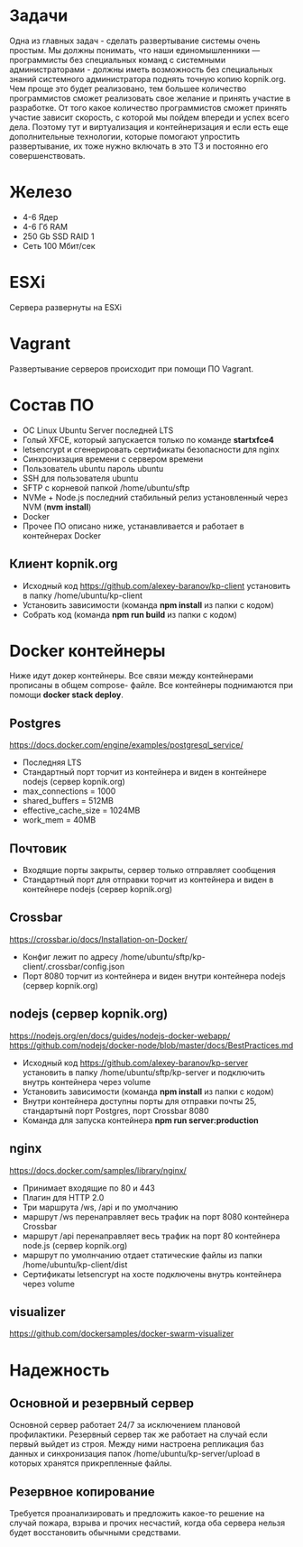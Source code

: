# Задачи
Одна из главных задач - сделать развертывание системы очень простым. Мы должны понимать, что наши единомышленники — программисты без специальных команд с системными администраторами - должны иметь возможность без специальных знаний системного администратора поднять точную копию kopnik.org. Чем проще это будет реализовано, тем большее количество программистов сможет реализовать свое желание и принять участие в разработке. От того какое количество программистов сможет принять участие зависит скорость, с которой мы пойдем впереди и успех всего дела. Поэтому тут и виртуализация и контейнеризация и если есть еще дополнительные технологии, которые помогают упростить развертывание, их тоже нужно включать в это ТЗ и постоянно его совершенствовать.
# Железо
- 4-6 Ядер
- 4-6 Гб RAM
- 250 Gb SSD RAID 1
- Сеть 100 Мбит/сек  
# ESXi
Сервера развернуты на ESXi
# Vagrant
Развертывание серверов происходит при помощи ПО Vagrant. 
# Состав ПО
- OC Linux Ubuntu Server последней LTS
- Голый XFCE, который запускается только по команде **startxfce4**
- letsencrypt и сгенерировать сертификаты безопасности для nginx
- Синхронизация времени с сервером времени
- Пользователь ubuntu пароль ubuntu
- SSH для пользователя ubuntu
- SFTP с корневой папкой /home/ubuntu/sftp
- NVMe + Node.js последний стабильный релиз установленный через NVM (**nvm install**)
- Docker
- Прочее ПО описано ниже, устанавливается и работает в контейнерах Docker
## Клиент kopnik.org 
- Исходный код https://github.com/alexey-baranov/kp-сlient установить в папку /home/ubuntu/kp-client
- Установить зависимости (команда **npm install** из папки с кодом)
- Собрать код (команда **npm run build** из папки с кодом)
# Docker контейнеры
Ниже идут докер контейнеры. Все связи между контейнерами прописаны в общем compose- файле. Всe контейнеры поднимаются при помощи **docker stack deploy**. 
## Postgres
https://docs.docker.com/engine/examples/postgresql_service/
- Последняя LTS 
- Стандартный порт торчит из контейнера  и виден в контейнере nodejs (сервер kopnik.org)
- max_connections = 1000
- shared_buffers = 512MB
- effective_cache_size = 1024MB
- work_mem = 40MB
## Почтовик
- Входящие порты закрыты, сервер только отправляет сообщения
- Стандартный порт для отправки торчит из контейнера и виден в контейнере nodejs (сервер kopnik.org)
## Crossbar
https://crossbar.io/docs/Installation-on-Docker/
- Конфиг лежит по адресу /home/ubuntu/sftp/kp-client/.crossbar/config.json 
- Порт 8080 торчит из контейнера и виден внутри контейнера nodejs (сервер kopnik.org)
## nodejs (сервер kopnik.org)
https://nodejs.org/en/docs/guides/nodejs-docker-webapp/
https://github.com/nodejs/docker-node/blob/master/docs/BestPractices.md
- Исходный код https://github.com/alexey-baranov/kp-server установить в папку /home/ubuntu/sftp/kp-server и подключить внутрь контейнера через volume 
- Установить зависимости (команда **npm install** из папки с кодом)
- Внутри контейнера доступны порты для отправки почты 25, стандартынй порт Postgres, порт Crossbar 8080
- Команда для запуска контейнера **npm run server:production**
## nginx
https://docs.docker.com/samples/library/nginx/
- Принимает входящие по 80 и 443 
- Плагин для HTTP 2.0
- Три маршрута /ws, /api и по умолчанию
- маршрут /ws перенаправляет весь трафик на порт 8080 контейнера Crossbar
- маршрут /api перенаправляет весь трафик на порт 80 контейнера node.js (сервер kopnik.org)
- маршрут по умолнчанию отдает статические файлы из папки /home/ubuntu/kp-client/dist
- Сертификаты letsencrypt на хосте подключены внутрь контейнера через volume
## visualizer
https://github.com/dockersamples/docker-swarm-visualizer
# Надежность
## Основной и резервный сервер
Основной сервер работает 24/7 за исключением плановой профилактики. Резервный сервер так же работает на случай если первый выйдет из строя. 
Между ними настроена репликация баз данных и синхронизация папок /home/ubuntu/kp-server/upload в которых хранятся прикрепленные файлы.
## Резервное копирование
Требуется проанализировать и предложить какое-то решение на случай пожара, взрыва и прочих несчастий, когда оба сервера нельзя будет восстановить обычными средствами.